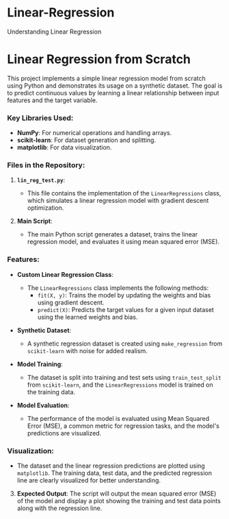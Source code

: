 # Linear-Regression
Understanding Linear Regression 
# Linear Regression from Scratch

This project implements a simple linear regression model from scratch using Python and demonstrates its usage on a synthetic dataset. The goal is to predict continuous values by learning a linear relationship between input features and the target variable.

### Key Libraries Used:
- **NumPy**: For numerical operations and handling arrays.
- **scikit-learn**: For dataset generation and splitting.
- **matplotlib**: For data visualization.

### Files in the Repository:
1. **`lin_reg_test.py`**:
   - This file contains the implementation of the `LinearRegressions` class, which simulates a linear regression model with gradient descent optimization.

2. **Main Script**:
   - The main Python script generates a dataset, trains the linear regression model, and evaluates it using mean squared error (MSE).

### Features:
- **Custom Linear Regression Class**:
  - The `LinearRegressions` class implements the following methods:
    - `fit(X, y)`: Trains the model by updating the weights and bias using gradient descent.
    - `predict(X)`: Predicts the target values for a given input dataset using the learned weights and bias.
  
- **Synthetic Dataset**:
  - A synthetic regression dataset is created using `make_regression` from `scikit-learn` with noise for added realism.

- **Model Training**:
  - The dataset is split into training and test sets using `train_test_split` from `scikit-learn`, and the `LinearRegressions` model is trained on the training data.

- **Model Evaluation**:
  - The performance of the model is evaluated using Mean Squared Error (MSE), a common metric for regression tasks, and the model's predictions are visualized.

### Visualization:
- The dataset and the linear regression predictions are plotted using `matplotlib`. The training data, test data, and the predicted regression line are clearly visualized for better understanding.


3. **Expected Output**:
   The script will output the mean squared error (MSE) of the model and display a plot showing the training and test data points along with the regression line.
